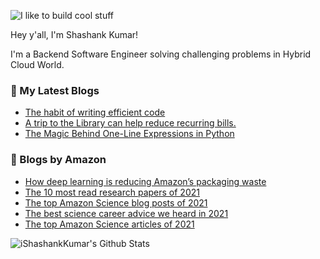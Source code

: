 ![I like to build cool stuff](https://res.cloudinary.com/dt8g3rhcy/image/upload/v1595929574/i_like_to_build_cool_shit._1_nzbwjh.png)

Hey y'all, I'm Shashank Kumar! 

I'm a Backend Software Engineer solving challenging problems in Hybrid Cloud World.

### 📕 My Latest Blogs
<!-- BLOG-POST-LIST:START -->
- [The habit of writing efficient code](https://medium.com/@ishashankkumar/the-habit-of-writing-efficient-code-153b05f04269?source=rss-d24dda280d5f------2)
- [A trip to the Library can help reduce recurring bills.](https://medium.com/swlh/a-trip-to-the-library-can-help-reduce-recurring-bills-23bca495cdf5?source=rss-d24dda280d5f------2)
- [The Magic Behind One-Line Expressions in Python](https://medium.com/swlh/the-magic-behind-one-line-expressions-in-python-816c10180c5c?source=rss-d24dda280d5f------2)
<!-- BLOG-POST-LIST:END -->

### 📕 Blogs by Amazon
<!-- AMAZON-BLOG-POST-LIST:START -->
- [How deep learning is reducing Amazon’s packaging waste](https://www.amazon.science/latest-news/deep-learning-machine-learning-computer-vision-applications-reducing-amazon-package-waste)
- [The 10 most read research papers of 2021](https://www.amazon.science/latest-news/the-10-most-read-research-papers-of-2021)
- [The top Amazon Science blog posts of 2021](https://www.amazon.science/latest-news/the-top-amazon-science-blog-posts-of-2021)
- [The best science career advice we heard in 2021](https://www.amazon.science/working-at-amazon/the-best-science-career-advice-we-heard-in-2021)
- [The top Amazon Science articles of 2021](https://www.amazon.science/latest-news/the-top-amazon-science-articles-of-2021)
<!-- AMAZON-BLOG-POST-LIST:END -->



<img align="center" alt="iShashankKumar's Github Stats" src="https://github-readme-stats.vercel.app/api?username=ishashankkumar&show_icons=true&hide_border=true" />
